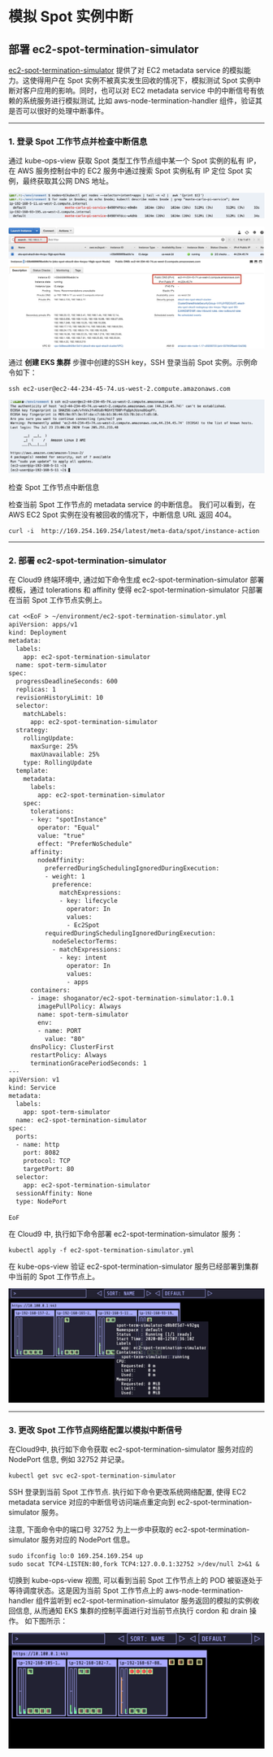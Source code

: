 # 模拟 Spot 实例中断


## 部署 ec2-spot-termination-simulator

[ec2-spot-termination-simulator](https://github.com/Shogan/ec2-spot-termination-simulator) 提供了对 EC2 metadata service 的模拟能力。这使得用户在 Spot 实例不被真实发生回收的情况下，模拟测试 Spot 实例中断对客户应用的影响。同时，也可以对 EC2 metadata service 中的中断信号有依赖的系统服务进行模拟测试, 比如 aws-node-termination-handler 组件，验证其是否可以很好的处理中断事件。

---
### 1. 登录 Spot 工作节点并检查中断信息


通过 kube-ops-view 获取 Spot 类型工作节点组中某一个 Spot 实例的私有 IP，在 AWS 服务控制台中的 EC2 服务中通过搜索 Spot 实例私有 IP 定位 Spot 实例，最终获取其公网 DNS 地址。

![getnodeip](../image/eks-spot/getnodeip.jpg)


![filterec2](../image/eks-spot/filterec2.jpg)


通过 **创建 EKS 集群** 步骤中创建的SSH key，SSH 登录当前 Spot 实例。示例命令如下：

```
ssh ec2-user@ec2-44-234-45-74.us-west-2.compute.amazonaws.com
```

![logonspot](../image/eks-spot/logonspot.jpg)

检查 Spot 工作节点中断信息


检查当前 Spot 工作节点的 metadata service 的中断信息。 我们可以看到，在 AWS EC2 Spot 实例在没有被回收的情况下，中断信息 URL 返回 404。

```
curl -i  http://169.254.169.254/latest/meta-data/spot/instance-action
```

---
### 2. 部署 ec2-spot-termination-simulator

在 Cloud9 终端环境中, 通过如下命令生成 ec2-spot-termination-simulator 部署模板，通过 tolerations 和 affinity 使得 ec2-spot-termination-simulator 只部署在当前 Spot 工作节点实例上。

```
cat <<EoF > ~/environment/ec2-spot-termination-simulator.yml
apiVersion: apps/v1
kind: Deployment
metadata:
  labels:
    app: ec2-spot-termination-simulator
  name: spot-term-simulator
spec:
  progressDeadlineSeconds: 600
  replicas: 1
  revisionHistoryLimit: 10
  selector:
    matchLabels:
      app: ec2-spot-termination-simulator
  strategy:
    rollingUpdate:
      maxSurge: 25%
      maxUnavailable: 25%
    type: RollingUpdate
  template:
    metadata:
      labels:
        app: ec2-spot-termination-simulator
    spec:
      tolerations: 
      - key: "spotInstance" 
        operator: "Equal" 
        value: "true" 
        effect: "PreferNoSchedule" 
      affinity: 
        nodeAffinity: 
          preferredDuringSchedulingIgnoredDuringExecution: 
          - weight: 1 
            preference: 
              matchExpressions: 
              - key: lifecycle 
                operator: In 
                values: 
                - Ec2Spot 
          requiredDuringSchedulingIgnoredDuringExecution: 
            nodeSelectorTerms: 
            - matchExpressions: 
              - key: intent 
                operator: In 
                values: 
                - apps
      containers:
      - image: shoganator/ec2-spot-termination-simulator:1.0.1
        imagePullPolicy: Always
        name: spot-term-simulator
        env:
        - name: PORT
          value: "80"
      dnsPolicy: ClusterFirst
      restartPolicy: Always
      terminationGracePeriodSeconds: 1
---
apiVersion: v1
kind: Service
metadata:
  labels:
    app: spot-term-simulator
  name: ec2-spot-termination-simulator
spec:
  ports:
  - name: http
    port: 8082
    protocol: TCP
    targetPort: 80
  selector:
    app: ec2-spot-termination-simulator
  sessionAffinity: None
  type: NodePort

EoF
```

在 Cloud9 中, 执行如下命令部署 ec2-spot-termination-simulator 服务：

```
kubectl apply -f ec2-spot-termination-simulator.yml 
```

在 kube-ops-view 验证 ec2-spot-termination-simulator 服务已经部署到集群中当前的 Spot 工作节点上。

![ec2-spot-termination-simulator](../image/eks-spot/ec2-spot-termination-simulator.jpg)


---
### 3. 更改 Spot 工作节点网络配置以模拟中断信号


在Cloud9中, 执行如下命令获取 ec2-spot-termination-simulator 服务对应的 NodePort 信息, 例如 32752 并记录。

```
kubectl get svc ec2-spot-termination-simulator
```

SSH 登录到当前 Spot 工作节点. 执行如下命令更改系统网络配置, 使得 EC2 metadata service 对应的中断信号访问端点重定向到 ec2-spot-termination-simulator 服务。

注意, 下面命令中的端口号 32752 为上一步中获取的 ec2-spot-termination-simulator 服务对应的 NodePort 信息。

```
sudo ifconfig lo:0 169.254.169.254 up
sudo socat TCP4-LISTEN:80,fork TCP4:127.0.0.1:32752 >/dev/null 2>&1 &
```

切换到 kube-ops-view 视图, 可以看到当前 Spot 工作节点上的 POD 被驱逐处于等待调度状态。这是因为当前 Spot 工作节点上的 aws-node-termination-handler 组件监听到  ec2-spot-termination-simulator 服务返回的模拟的实例收回信息, 从而通知 EKS 集群的控制平面进行对当前节点执行 cordon 和 drain 操作。 如下图所示：

![spoteviction](../image/eks-spot/spoteviction.png)